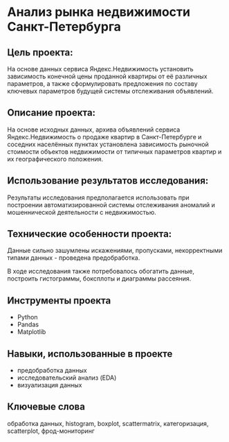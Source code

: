 # Анализ рынка недвижимости Санкт-Петербурга


## Цель проекта:

На основе данных сервиса Яндекc.Недвижимость установить зависимость конечной цены проданной квартиры от её различных параметров, а также сформулировать предложения по составу ключевых параметров будущей системы отслеживания объявлений.

## Описание проекта:

На основе исходных данных, архива объявлений сервиса Яндекc.Недвижимость о продаже квартир в Санкт-Петербурге и соседних населённых пунктах установлена зависимость рыночной стоимости объектов недвижимости от типичных параметров квартир и их географического положения.


## Использование результатов исследования:

Результаты исследования предполагается использовать при построении автоматизированной системы отслеживания аномалий и мошеннической деятельности с недвижимостью.


## Технические особенности проекта:

Данные сильно зашумлены искажениями, пропусками, некорректными типами данных - проведена предобработка.

В ходе исследования также потребовалось обогатить данные, построить гистограммы, боксплоты и диаграммы рассеяния.


## Инструменты проекта

- Python
- Pandas
- Matplotlib


## Навыки, использованные в проекте

- предобработка данных
- исследовательский анализ (EDA)
- визуализация данных


## Ключевые слова

обработка данных, histogram, boxplot, scattermatrix, категоризация, scatterplot,  фрод-мониторинг